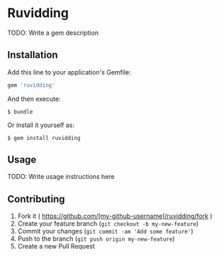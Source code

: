 # Ruvidding

TODO: Write a gem description

## Installation

Add this line to your application's Gemfile:

```ruby
gem 'ruvidding'
```

And then execute:

    $ bundle

Or install it yourself as:

    $ gem install ruvidding

## Usage

TODO: Write usage instructions here

## Contributing

1. Fork it ( https://github.com/[my-github-username]/ruvidding/fork )
2. Create your feature branch (`git checkout -b my-new-feature`)
3. Commit your changes (`git commit -am 'Add some feature'`)
4. Push to the branch (`git push origin my-new-feature`)
5. Create a new Pull Request
